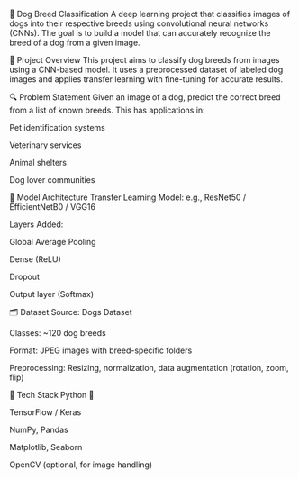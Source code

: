 🐶 Dog Breed Classification
A deep learning project that classifies images of dogs into their respective breeds using convolutional neural networks (CNNs). The goal is to build a model that can accurately recognize the breed of a dog from a given image.

📌 Project Overview
This project aims to classify dog breeds from images using a CNN-based model. It uses a preprocessed dataset of labeled dog images and applies transfer learning with fine-tuning for accurate results.

🔍 Problem Statement
Given an image of a dog, predict the correct breed from a list of known breeds. This has applications in:

Pet identification systems

Veterinary services

Animal shelters

Dog lover communities

🧠 Model Architecture
Transfer Learning Model: e.g., ResNet50 / EfficientNetB0 / VGG16

Layers Added:

Global Average Pooling

Dense (ReLU)

Dropout

Output layer (Softmax)

🗂️ Dataset
Source: Dogs Dataset

Classes: ~120 dog breeds

Format: JPEG images with breed-specific folders

Preprocessing: Resizing, normalization, data augmentation (rotation, zoom, flip)

🚀 Tech Stack
Python 🐍

TensorFlow / Keras

NumPy, Pandas

Matplotlib, Seaborn

OpenCV (optional, for image handling)


